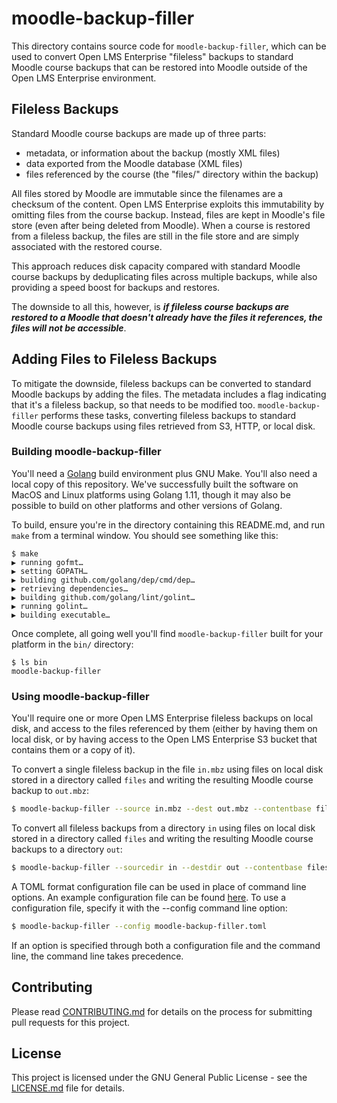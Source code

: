 # moodle-backup-filler

This directory contains source code for `moodle-backup-filler`, which can be
used to convert Open LMS Enterprise "fileless" backups to standard Moodle
course backups that can be restored into Moodle outside of the Open LMS
Enterprise environment.

## Fileless Backups

Standard Moodle course backups are made up of three parts:

* metadata, or information about the backup (mostly XML files)
* data exported from the Moodle database (XML files)
* files referenced by the course (the "files/" directory within the backup)

All files stored by Moodle are immutable since the filenames are a checksum of
the content.  Open LMS Enterprise exploits this immutability by omitting files
from the course backup.  Instead, files are kept in Moodle's file store (even
after being deleted from Moodle).  When a course is restored from a fileless
backup, the files are still in the file store and are simply associated with
the restored course.

This approach reduces disk capacity compared with standard Moodle course
backups by deduplicating files across multiple backups, while also providing
a speed boost for backups and restores.

The downside to all this, however, is _**if fileless course backups are
restored to a Moodle that doesn't already have the files it references, the
files will not be accessible**_.

## Adding Files to Fileless Backups

To mitigate the downside, fileless backups can be converted to standard
Moodle backups by adding the files.  The metadata includes a flag indicating
that it's a fileless backup, so that needs to be modified too.
`moodle-backup-filler` performs these tasks, converting fileless backups to
standard Moodle course backups using files retrieved from S3, HTTP, or local
disk.

### Building moodle-backup-filler

You'll need a [Golang](https://golang.org/) build environment plus GNU Make.
You'll also need a local copy of this repository.  We've successfully built
the software on MacOS and Linux platforms using Golang 1.11, though it may
also be possible to build on other platforms and other versions of Golang.

To build, ensure you're in the directory containing this README.md, and run
`make` from a terminal window.  You should see something like this:

```
$ make
▶ running gofmt…
▶ setting GOPATH…
▶ building github.com/golang/dep/cmd/dep…
▶ retrieving dependencies…
▶ building github.com/golang/lint/golint…
▶ running golint…
▶ building executable…
```

Once complete, all going well you'll find `moodle-backup-filler` built for
your platform in the `bin/` directory:

```
$ ls bin
moodle-backup-filler
```

### Using moodle-backup-filler

You'll require one or more Open LMS Enterprise fileless backups on local disk,
and access to the files referenced by them (either by having them on local
disk, or by having access to the Open LMS Enterprise S3 bucket that contains
them or a copy of it).

To convert a single fileless backup in the file `in.mbz` using files on
local disk stored in a directory called `files` and writing the resulting
Moodle course backup to `out.mbz`:

```bash
$ moodle-backup-filler --source in.mbz --dest out.mbz --contentbase files
```

To convert all fileless backups from a directory `in` using files on local
disk stored in a directory called `files` and writing the resulting Moodle
course backups to a directory `out`:

```bash
$ moodle-backup-filler --sourcedir in --destdir out --contentbase files
```

A TOML format configuration file can be used in place of command line
options.  An example configuration file can be found
[here](moodle-backup-filler.toml).  To use a configuration file, specify it
with the --config command line option:

```bash
$ moodle-backup-filler --config moodle-backup-filler.toml
```

If an option is specified through both a configuration file and the command
line, the command line takes precedence.

## Contributing

Please read [CONTRIBUTING.md](../../CONTRIBUTING.md) for details on the
process for submitting pull requests for this project.

## License

This project is licensed under the GNU General Public License - see the
[LICENSE.md](../../LICENSE) file for details.
